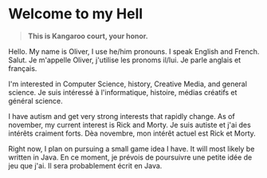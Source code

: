 # Welcome to my Hell
> **This is Kangaroo court, your honor.**

Hello. My name is Oliver, I use he/him pronouns. I speak English and French.
Salut. Je m'appelle Oliver, j'utilise les pronoms il/lui. Je parle anglais et français.

I'm interested in Computer Science, history, Creative Media, and general science.
Je suis intéressé à l'informatique, histoire, médias créatifs et général science.

I have autism and get very strong interests that rapidly change. As of november, my current interest is Rick and Morty.
Je suis autiste et j'ai des intérêts craiment forts. Dèa novembre, mon intérêt actuel est Rick et Morty.

Right now, I plan on pursuing a small game idea I have. It will most likely be written in Java.
En ce moment, je prévois de poursuivre une petite idée de jeu que j'ai. Il sera probablement écrit en Java.
